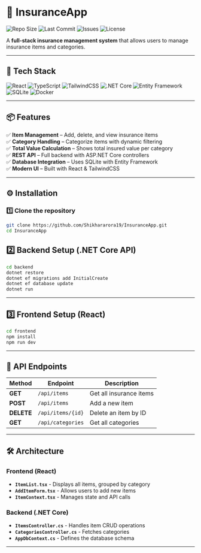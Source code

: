 # 🏦 InsuranceApp

![Repo Size](https://img.shields.io/github/repo-size/Shikhararora19/InsuranceApp?color=blue&style=for-the-badge)
![Last Commit](https://img.shields.io/github/last-commit/Shikhararora19/InsuranceApp?style=for-the-badge)
![Issues](https://img.shields.io/github/issues/Shikhararora19/InsuranceApp?style=for-the-badge)
![License](https://img.shields.io/github/license/Shikhararora19/InsuranceApp?style=for-the-badge)

A **full-stack insurance management system** that allows users to manage insurance items and categories.

---

## 🚀 Tech Stack

![React](https://img.shields.io/badge/React-%2361DAFB.svg?style=for-the-badge&logo=react&logoColor=black)
![TypeScript](https://img.shields.io/badge/TypeScript-%23007ACC.svg?style=for-the-badge&logo=typescript&logoColor=white)
![TailwindCSS](https://img.shields.io/badge/TailwindCSS-%2306B6D4.svg?style=for-the-badge&logo=tailwindcss&logoColor=white)
![.NET Core](https://img.shields.io/badge/.NET-%23512BD4.svg?style=for-the-badge&logo=dotnet&logoColor=white)
![Entity Framework](https://img.shields.io/badge/Entity%20Framework-%237A25A8.svg?style=for-the-badge&logo=entityframework&logoColor=white)
![SQLite](https://img.shields.io/badge/SQLite-%23003B57.svg?style=for-the-badge&logo=sqlite&logoColor=white)
![Docker](https://img.shields.io/badge/Docker-%232496ED.svg?style=for-the-badge&logo=docker&logoColor=white)

---

## 📦 Features

✅ **Item Management** – Add, delete, and view insurance items  
✅ **Category Handling** – Categorize items with dynamic filtering  
✅ **Total Value Calculation** – Shows total insured value per category  
✅ **REST API** – Full backend with ASP.NET Core controllers  
✅ **Database Integration** – Uses SQLite with Entity Framework  
✅ **Modern UI** – Built with React & TailwindCSS  

---

## ⚙️ Installation

### **1️⃣ Clone the repository**
```sh
git clone https://github.com/Shikhararora19/InsuranceApp.git
cd InsuranceApp
```

## **2️⃣ Backend Setup (.NET Core API)**

```sh
cd backend
dotnet restore
dotnet ef migrations add InitialCreate
dotnet ef database update
dotnet run
```

---

## **3️⃣ Frontend Setup (React)**

```sh
cd frontend
npm install
npm run dev
```

---

## **🔌 API Endpoints**

| **Method** | **Endpoint**         | **Description**                  |
|-----------|---------------------|----------------------------------|
| **GET**   | `/api/items`        | Get all insurance items         |
| **POST**  | `/api/items`        | Add a new item                  |
| **DELETE**| `/api/items/{id}`   | Delete an item by ID            |
| **GET**   | `/api/categories`   | Get all categories              |

---

## **🛠 Architecture**

### **Frontend (React)**
- **`ItemList.tsx`** - Displays all items, grouped by category
- **`AddItemForm.tsx`** - Allows users to add new items
- **`ItemContext.tsx`** - Manages state and API calls

### **Backend (.NET Core)**
- **`ItemsController.cs`** - Handles item CRUD operations
- **`CategoriesController.cs`** - Fetches categories
- **`AppDbContext.cs`** - Defines the database schema

---
